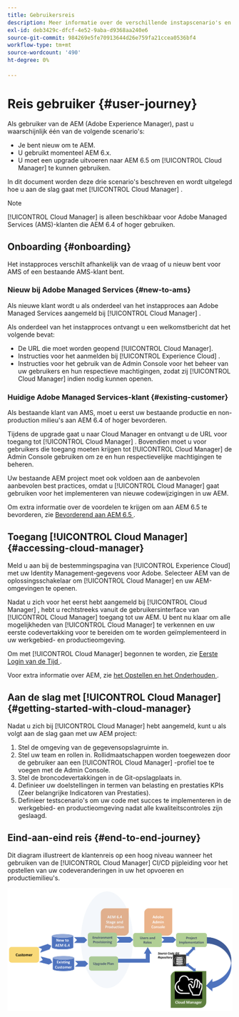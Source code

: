 ```yaml
---
title: Gebruikersreis
description: Meer informatie over de verschillende instapscenario's en Cloud Manager.
exl-id: deb3429c-dfcf-4e52-9aba-d9368aa240e6
source-git-commit: 984269e5fe70913644d26e759fa21ccea0536bf4
workflow-type: tm+mt
source-wordcount: '490'
ht-degree: 0%

---
```



# Reis gebruiker {#user-journey}

Als gebruiker van de AEM (Adobe Experience Manager), past u waarschijnlijk één van de volgende scenario&#39;s:

* Je bent nieuw om te AEM.
* U gebruikt momenteel AEM 6.x.
* U moet een upgrade uitvoeren naar AEM 6.5 om [!UICONTROL Cloud Manager] te kunnen gebruiken.

In dit document worden deze drie scenario&#39;s beschreven en wordt uitgelegd hoe u aan de slag gaat met [!UICONTROL Cloud Manager] .

>[!NOTE]
>
>[!UICONTROL Cloud Manager] is alleen beschikbaar voor Adobe Managed Services (AMS)-klanten die AEM 6.4 of hoger gebruiken.

## Onboarding {#onboarding}

Het instapproces verschilt afhankelijk van de vraag of u nieuw bent voor AMS of een bestaande AMS-klant bent.

### Nieuw bij Adobe Managed Services {#new-to-ams}

Als nieuwe klant wordt u als onderdeel van het instapproces aan Adobe Managed Services aangemeld bij [!UICONTROL Cloud Manager] .

Als onderdeel van het instapproces ontvangt u een welkomstbericht dat het volgende bevat:

* De URL die moet worden geopend [!UICONTROL Cloud Manager].
* Instructies voor het aanmelden bij [!UICONTROL Experience Cloud] .
* Instructies voor het gebruik van de Admin Console voor het beheer van uw gebruikers en hun respectieve machtigingen, zodat zij [!UICONTROL Cloud Manager] indien nodig kunnen openen.

### Huidige Adobe Managed Services-klant {#existing-customer}

Als bestaande klant van AMS, moet u eerst uw bestaande productie en non-production milieu&#39;s aan AEM 6.4 of hoger bevorderen.

Tijdens de upgrade gaat u naar Cloud Manager en ontvangt u de URL voor toegang tot [!UICONTROL Cloud Manager] . Bovendien moet u voor gebruikers die toegang moeten krijgen tot [!UICONTROL Cloud Manager] de Admin Console gebruiken om ze en hun respectievelijke machtigingen te beheren.

Uw bestaande AEM project moet ook voldoen aan de aanbevolen aanbevolen best practices, omdat u [!UICONTROL Cloud Manager] gaat gebruiken voor het implementeren van nieuwe codewijzigingen in uw AEM.

Om extra informatie over de voordelen te krijgen om aan AEM 6.5 te bevorderen, zie [ Bevorderend aan AEM 6.5 ](https://experienceleague.adobe.com/nl/docs/experience-manager-65/content/implementing/deploying/upgrading/upgrade).

## Toegang [!UICONTROL Cloud Manager] {#accessing-cloud-manager}

Meld u aan bij de bestemmingspagina van [!UICONTROL Experience Cloud] met uw Identity Management-gegevens voor Adobe. Selecteer AEM van de oplossingsschakelaar om [!UICONTROL Cloud Manager] en uw AEM-omgevingen te openen.

Nadat u zich voor het eerst hebt aangemeld bij [!UICONTROL Cloud Manager] , hebt u rechtstreeks vanuit de gebruikersinterface van [!UICONTROL Cloud Manager] toegang tot uw AEM. U bent nu klaar om alle mogelijkheden van [!UICONTROL Cloud Manager] te verkennen en uw eerste codevertakking voor te bereiden om te worden geïmplementeerd in uw werkgebied- en productieomgeving.

Om met [!UICONTROL Cloud Manager] begonnen te worden, zie [ Eerste Login van de Tijd ](/help/getting-started/first-time-login.md).

Voor extra informatie over AEM, zie [ het Opstellen en het Onderhouden ](https://experienceleague.adobe.com/nl/docs/experience-manager-65/content/implementing/deploying/deploying/deploy).

## Aan de slag met [!UICONTROL Cloud Manager] {#getting-started-with-cloud-manager}

Nadat u zich bij [!UICONTROL Cloud Manager] hebt aangemeld, kunt u als volgt aan de slag gaan met uw AEM project:

1. Stel de omgeving van de gegevensopslagruimte in.
1. Stel uw team en rollen in. Rollidmaatschappen worden toegewezen door de gebruiker aan een [!UICONTROL Cloud Manager] -profiel toe te voegen met de Admin Console.
1. Stel de broncodevertakkingen in de Git-opslagplaats in.
1. Definieer uw doelstellingen in termen van belasting en prestaties KPIs (Zeer belangrijke Indicatoren van Prestaties).
1. Definieer testscenario&#39;s om uw code met succes te implementeren in de werkgebied- en productieomgeving nadat alle kwaliteitscontroles zijn geslaagd.

## Eind-aan-eind reis {#end-to-end-journey}

Dit diagram illustreert de klantenreis op een hoog niveau wanneer het gebruiken van de [!UICONTROL Cloud Manager] CI/CD pijpleiding voor het opstellen van uw codeveranderingen in uw het opvoeren en productiemilieu&#39;s.

![ reis van begin tot eind ](/help/assets/screen_shot_2018-05-15at124004pm.png)
